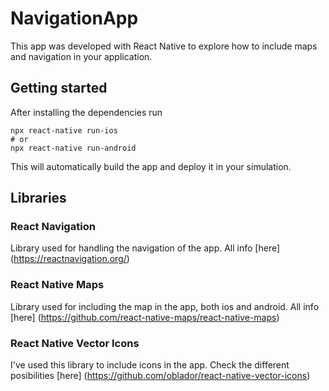 # NavigationApp

This app was developed with React Native to explore how to include maps and navigation in your application.

## Getting started

After installing the dependencies run

```
npx react-native run-ios
# or
npx react-native run-android
```

This will automatically build the app and deploy it in your simulation.

## Libraries

### React Navigation

Library used for handling the navigation of the app. All info [here] (https://reactnavigation.org/)

### React Native Maps

Library used for including the map in the app, both ios and android. All info [here] (https://github.com/react-native-maps/react-native-maps)

### React Native Vector Icons

I've used this library to include icons in the app. Check the different posibilities [here] (https://github.com/oblador/react-native-vector-icons)
